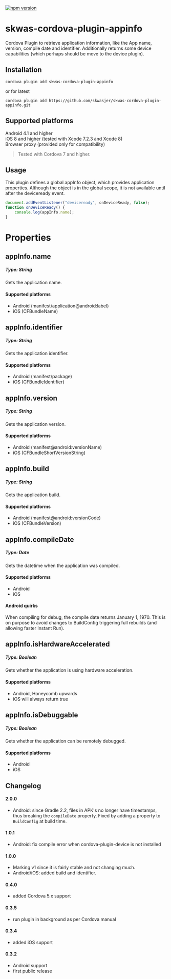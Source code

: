 [![npm version](https://badge.fury.io/js/skwas-cordova-plugin-appinfo.svg)](https://badge.fury.io/js/skwas-cordova-plugin-appinfo)

# skwas-cordova-plugin-appinfo
Cordova Plugin to retrieve application information, like the App name, version, compile date and identifier. Additionally returns some device capabilities (which perhaps should be move to the device plugin).

## Installation ##

`cordova plugin add skwas-cordova-plugin-appinfo`

or for latest

`cordova plugin add https://github.com/skwasjer/skwas-cordova-plugin-appinfo.git`


## Supported platforms ##

Android 4.1 and higher  
iOS 8 and higher (tested with Xcode 7.2.3 and Xcode 8)  
Browser proxy (provided only for compatibility)

> Tested with Cordova 7 and higher.

## Usage ##

This plugin defines a global appInfo object, which provides application properties. Although the object is in the global scope, it is not available until after the deviceready event.

```js
document.addEventListener("deviceready", onDeviceReady, false);
function onDeviceReady() {
    console.log(appInfo.name);
}
```

# Properties #

## appInfo.name ##
##### Type: String #####
Gets the application name.

#### Supported platforms ####
- Android (manifest/application@android:label)
- iOS (CFBundleName)

## appInfo.identifier ##
##### Type: String #####
Gets the application identifier.

#### Supported platforms ####
- Android (manifest/package)
- iOS (CFBundleIdentifier)

## appInfo.version ##
##### Type: String #####
Gets the application version.

#### Supported platforms ####
- Android (manifest@android:versionName)
- iOS (CFBundleShortVersionString)

## appInfo.build ##
##### Type: String #####
Gets the application build.

#### Supported platforms ####
- Android (manifest@android:versionCode)
- iOS (CFBundleVersion)

## appInfo.compileDate ##
##### Type: Date #####
Gets the datetime when the application was compiled.

#### Supported platforms ####
- Android
- iOS

#### Android quirks
When compiling for debug, the compile date returns January 1, 1970. This is on purpose to avoid changes to BuildConfig triggering full rebuilds (and allowing faster Instant Run).

## appInfo.isHardwareAccelerated ##
##### Type: Boolean #####
Gets whether the application is using hardware acceleration.

#### Supported platforms ####
- Android, Honeycomb upwards
- iOS will always return true

## appInfo.isDebuggable ##
##### Type: Boolean #####
Gets whether the application can be remotely debugged.

#### Supported platforms ####
- Android
- iOS

## Changelog

#### 2.0.0
- Android: since Gradle 2.2, files in APK's no longer have timestamps, thus breaking the `compileDate` property. Fixed by adding a property to `BuildConfig` at build time.

#### 1.0.1
- Android: fix compile error when cordova-plugin-device is not installed

#### 1.0.0 ####
- Marking v1 since it is fairly stable and not changing much.
- Android/iOS: added build and identifier.

#### 0.4.0
- added Cordova 5.x support

#### 0.3.5
- run plugin in background as per Cordova manual

#### 0.3.4
- added iOS support

#### 0.3.2
- Android support
- first public release

